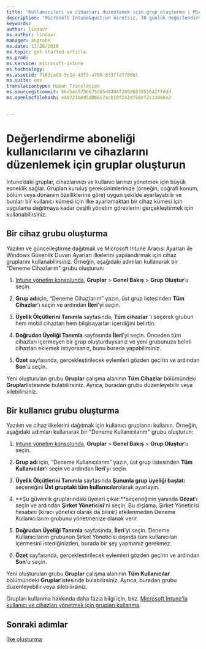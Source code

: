 ```yaml
---
title: "Kullanıcıları ve cihazları düzenlemek için grup oluşturma | Microsoft Docs"
description: "Microsoft Intune&quot;un ücretsiz, 30 günlük değerlendirmesine kaydolduğunuzda, cihaz grupları ve kullanıcı grupları nasıl oluşturulur?"
keywords: 
author: lindavr
ms.author: lindavr
manager: angrobe
ms.date: 11/28/2016
ms.topic: get-started-article
ms.prod: 
ms.service: microsoft-intune
ms.technology: 
ms.assetid: 7162cad3-5c14-43f3-a760-833ffd7786b1
ms.suite: ems
translationtype: Human Translation
ms.sourcegitcommit: b6d5ea579b675d85d4404f289db83055642ffddd
ms.openlocfilehash: e4072108d5d06857acb10f243df68ef2c33066a2


---
```


# <a name="create-groups-to-organize-evaluation-subscription-users-and-devices"></a>Değerlendirme aboneliği kullanıcılarını ve cihazlarını düzenlemek için gruplar oluşturun
Intune’daki gruplar, cihazlarınızı ve kullanıcılarınızı yönetmek için büyük esneklik sağlar. Grupları kuruluş gereksinimlerinize (örneğin, coğrafi konum, bölüm veya donanım özelliklerine göre) uygun şekilde ayarlayabilir ve bunları bir kullanıcı kümesi için ilke ayarlamaktan bir cihaz kümesi için uygulama dağıtmaya kadar çeşitli yönetim görevlerini gerçekleştirmek için kullanabilirsiniz.

## <a name="create-a-device-group"></a>Bir cihaz grubu oluşturma
Yazılım ve güncelleştirme dağıtmak ve Microsoft Intune Aracısı Ayarları ile Windows Güvenlik Duvarı Ayarları ilkelerini yapılandırmak için cihaz gruplarını kullanabilirsiniz. Örneğin, aşağıdaki adımları kullanarak bir "Deneme Cihazlarım" grubu oluşturun:

1.  [Intune yönetim konsolunda](https://manage.microsoft.com/), **Gruplar** &gt; **Genel Bakış** &gt; **Grup Oluştur**’u seçin.

2.  **Grup adı**için, “Deneme Cihazlarım” yazın, üst grup listesinden **Tüm Cihazlar**'ı seçin ve ardından **İleri**'yi seçin.

3.  **Üyelik Ölçütlerini Tanımla** sayfasında, **Tüm cihazlar** 'ı seçerek grubun hem mobil cihazları hem bilgisayarları içerdiğini belirtin.

4.  **Doğrudan Üyeliği Tanımla** sayfasında **İleri**'yi seçin. Önceden tüm cihazları içermeyen bir grup oluşturduysanız ve yeni grubunuza belirli cihazları eklemek istiyorsanız, bunu burada yapabilirsiniz.

5.  **Özet** sayfasında, gerçekleştirilecek eylemleri gözden geçirin ve ardından **Son**'u seçin.

Yeni oluşturulan grubu **Gruplar** çalışma alanının **Tüm Cihazlar** bölümündeki **Gruplar**listesinde bulabilirsiniz. Ayrıca, buradan grubu düzenleyebilir veya silebilirsiniz.

## <a name="create-a-user-group"></a>Bir kullanıcı grubu oluşturma
Yazılım ve cihaz ilkelerini dağıtmak için kullanıcı gruplarını kullanın. Örneğin, aşağıdaki adımları kullanarak bir "Deneme Kullanıcılarım" grubu oluşturun:

1.  [Intune yönetim konsolunda](https://manage.microsoft.com/), **Gruplar** &gt; **Genel Bakış** &gt; **Grup Oluştur**’u seçin.

2.  **Grup adı** için, “Deneme Kullanıcılarım” yazın, üst grup listesinden **Tüm Kullanıcılar**’ı seçin ve ardından **İleri**’yi seçin.

3.  **Üyelik Ölçütlerini Tanımla** sayfasında **Şununla grup üyeliği başlat:** seçeneğini **Üst gruptaki tüm kullanıcılar**olarak ayarlayın.

4.  **Şu güvenlik gruplarındaki üyeleri çıkar:**seçeneğinin yanında **Gözat**’ı seçin ve ardından **Şirket Yöneticisi**'ni seçin. Bu dışlama, Şirket Yöneticisi hesabını (kiracı yönetici olarak da bilinir) etkilenmeden Deneme Kullanıcılarım grubunu yönetmenize olanak verir.

5.  **Doğrudan Üyeliği Tanımla** sayfasında, **İleri**'yi seçin. Deneme Kullanıcılarım grubunun Şirket Yöneticisi dışında tüm kullanıcıları içermesini istediğinizden, burada bir şey yapmanız gerekmez.

6.  **Özet** sayfasında, gerçekleştirilecek eylemleri gözden geçirin ve ardından **Son**'u seçin.

Yeni oluşturulan grubu **Gruplar** çalışma alanının **Tüm Kullanıcılar** bölümündeki **Gruplar**listesinde bulabilirsiniz. Ayrıca, buradan grubu düzenleyebilir veya silebilirsiniz.

Grupları kullanma hakkında daha fazla bilgi için, bkz. [Microsoft Intune'la kullanıcı ve cihazları yönetmek için grupları kullanma](/Intune/Deploy-Use/use-groups-to-manage-users-and-devices-with-microsoft-intune).

## <a name="next-steps"></a>Sonraki adımlar
[İlke oluşturma](get-started-with-a-30-day-trial-of-microsoft-intune-step-4.md)  



<!--HONumber=Dec16_HO2-->


